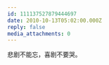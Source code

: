 ```yaml
---
id: 111137527879444697
date: 2010-10-13T05:02:00.000Z
reply: false
media_attachments: 0
---
```


悲剧不能忘，喜剧不要哭。 ​​​​

